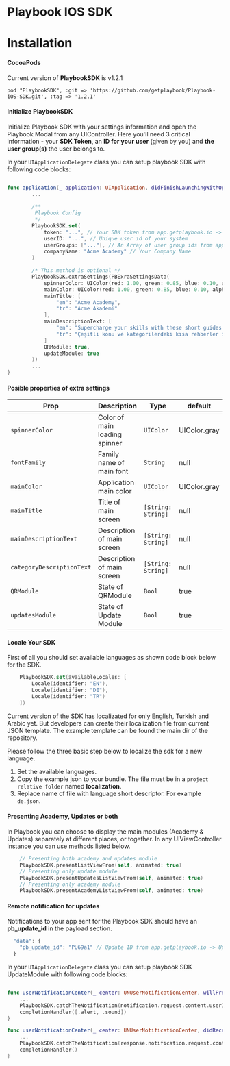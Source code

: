 # Playbook IOS SDK

# Installation

#### CocoaPods

Current version of **PlaybookSDK** is v1.2.1
```
pod "PlaybookSDK", :git => 'https://github.com/getplaybook/Playbook-iOS-SDK.git', :tag => '1.2.1'
```

#### Initialize PlaybookSDK

Initialize Playbook SDK with your settings information and open the Playbook Modal from any UIController. Here you'll need 3 critical information - your **SDK Token**, an **ID for your user** (given by you) and **the user group(s)** the user belongs to. 

In your `UIApplicationDelegate` class you can setup playbook SDK with following code blocks:

```swift

func application(_ application: UIApplication, didFinishLaunchingWithOptions launchOptions: [UIApplication.LaunchOptionsKey: Any]?) -> Bool {
        ...
        
        /**
         Playbook Config
         */
        PlaybookSDK.set(
            token: "...", // Your SDK token from app.getplaybook.io -> Settings -> App Settings
            userID: "...", // Unique user id of your system
            userGroups: ["..."], // An Array of user group ids from app.getplaybook.io -> User Groups -> External ID, External ID = 1 is for the Everyone User group
            companyName: "Acme Academy" // Your Company Name
        )
        
        /* This method is optional */
        PlaybookSDK.extraSettings(PBExraSettingsData(
            spinnerColor: UIColor(red: 1.00, green: 0.85, blue: 0.10, alpha: 1.00),
            mainColor: UIColor(red: 1.00, green: 0.85, blue: 0.10, alpha: 1.00),
            mainTitle: [
                "en": "Acme Academy",
                "tr": "Acme Akademi"
            ],
            mainDescriptionText: [
                "en": "Supercharge your skills with these short guides in various categories.",
                "tr": "Çeşitli konu ve kategorilerdeki kısa rehberler ile kendini geliştir."
            ]
            QRModule: true, 
            updateModule: true
        ))
        ...
}
```

#### Posible properties of extra settings
Prop | Description | Type | default
------ | ------ | ------ | ------
`spinnerColor` | Color of main loading spinner  | `UIColor` | UIColor.gray
`fontFamily` | Family name of main font | `String` | null
`mainColor` | Application main color | `UIColor` | UIColor.gray
`mainTitle` | Title of main screen | `[String: String]` | null
`mainDescriptionText` | Description of main screen | `[String: String]` | null
`categoryDescriptionText` | Description of main screen | `[String: String]` | null
`QRModule` | State of QRModule | `Bool` | true
`updatesModule` | State of Update Module | `Bool` | true

#### Locale Your SDK

First of all you should set available languages as shown code block below for the SDK.

```swift
    PlaybookSDK.set(availableLocales: [
        Locale(identifier: "EN"),
        Locale(identifier: "DE"),
        Locale(identifier: "TR")
    ])
```

Current version of the SDK has localizated for only English, Turkish and Arabic yet. But developers can create their localization file from current JSON template. The example template can be found the main dir of the repository.

Please follow the three basic step below to localize the sdk for a new language.

1. Set the available languages.
2. Copy the example json to your bundle. The file must be in a `project relative folder` named **localization**.
3. Replace name of file with language short descriptor. For example `de.json`.

#### Presenting Academy, Updates or both

In Playbook you can choose to display the main modules (Academy & Updates) separately at different places, or together. In any UIViewController instance you can use methods listed below.

```swift
    // Presenting both academy and updates module
    PlaybookSDK.presentListViewFrom(self, animated: true)
    // Presenting only update module
    PlaybookSDK.presentUpdatesListViewFrom(self, animated: true)
    // Presenting only academy module
    PlaybookSDK.presentAcademyListViewFrom(self, animated: true)
```

#### Remote notification for updates

Notifications to your app sent for the Playbook SDK should have an **pb_update_id** in the payload section.
```javascript
  "data": {
    "pb_update_id": "PU69a1" // Update ID from app.getplaybook.io -> Updates -> 
  }
```

In your `UIApplicationDelegate` class you can setup playbook SDK UpdateModule with following code blocks:

```swift

func userNotificationCenter(_ center: UNUserNotificationCenter, willPresent notification: UNNotification, withCompletionHandler completionHandler: @escaping (UNNotificationPresentationOptions) -> Void) {
    ...
    PlaybookSDK.catchTheNotification(notification.request.content.userInfo)
    completionHandler([.alert, .sound])
}

func userNotificationCenter(_ center: UNUserNotificationCenter, didReceive response: UNNotificationResponse, withCompletionHandler completionHandler: @escaping () -> Void) {
    ...
    PlaybookSDK.catchTheNotification(response.notification.request.content.userInfo, andOpen: true)
    completionHandler()
}
```
